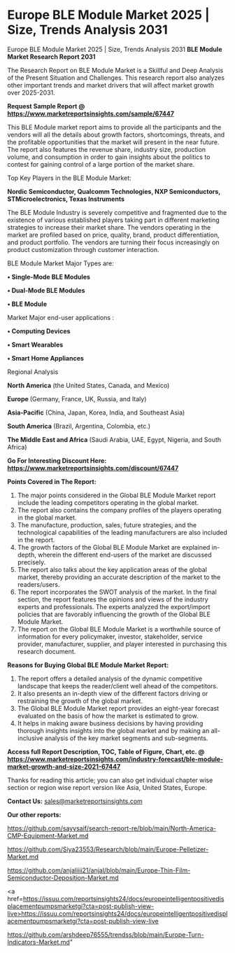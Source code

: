 # Europe BLE Module Market 2025 | Size, Trends Analysis 2031
Europe BLE Module Market 2025 | Size, Trends Analysis 2031
<strong>BLE Module Market Research Report 2031</strong>

The Research Report on BLE Module Market is a Skillful and Deep Analysis of the Present Situation and Challenges. This research report also analyzes other important trends and market drivers that will affect market growth over 2025-2031.

<strong>Request Sample Report @ <a href=https://www.marketreportsinsights.com/sample/67447>https://www.marketreportsinsights.com/sample/67447</a></strong>

This BLE Module market report aims to provide all the participants and the vendors will all the details about growth factors, shortcomings, threats, and the profitable opportunities that the market will present in the near future. The report also features the revenue share, industry size, production volume, and consumption in order to gain insights about the politics to contest for gaining control of a large portion of the market share.

Top Key Players in the BLE Module Market:

<strong>Nordic Semiconductor, Qualcomm Technologies, NXP Semiconductors, STMicroelectronics, Texas Instruments</strong>

The BLE Module Industry is severely competitive and fragmented due to the existence of various established players taking part in different marketing strategies to increase their market share. The vendors operating in the market are profiled based on price, quality, brand, product differentiation, and product portfolio. The vendors are turning their focus increasingly on product customization through customer interaction.

BLE Module Market Major Types are:

<strong>• Single-Mode BLE Modules

• Dual-Mode BLE Modules

• BLE Module</strong>

Market Major end-user applications :

<strong>• Computing Devices

• Smart Wearables

• Smart Home Appliances</strong>

Regional Analysis

</u><strong><b>North America</b></strong> (the United States, Canada, and Mexico)

<strong><b>Europe </b></strong>(Germany, France, UK, Russia, and Italy)

<strong><b>Asia-Pacific</b></strong> (China, Japan, Korea, India, and Southeast Asia)

<strong><b>South America</b></strong> (Brazil, Argentina, Colombia, etc.)

<strong><b>The Middle East and Africa</b></strong> (Saudi Arabia, UAE, Egypt, Nigeria, and South Africa)

<strong>Go For Interesting Discount Here: <a href=https://www.marketreportsinsights.com/discount/67447>https://www.marketreportsinsights.com/discount/67447</a></strong>

<strong>Points Covered in The Report:</strong>
<ol>
  <li>The major points considered in the Global BLE Module Market report include the leading competitors operating in the global market.</li>
  <li>The report also contains the company profiles of the players operating in the global market.</li>
  <li>The manufacture, production, sales, future strategies, and the technological capabilities of the leading manufacturers are also included in the report.</li>
  <li>The growth factors of the Global BLE Module Market are explained in-depth, wherein the different end-users of the market are discussed precisely.</li>
  <li>The report also talks about the key application areas of the global market, thereby providing an accurate description of the market to the readers/users.</li>
  <li>The report incorporates the SWOT analysis of the market. In the final section, the report features the opinions and views of the industry experts and professionals. The experts analyzed the export/import policies that are favorably influencing the growth of the Global BLE Module Market.</li>
  <li>The report on the Global BLE Module Market is a worthwhile source of information for every policymaker, investor, stakeholder, service provider, manufacturer, supplier, and player interested in purchasing this research document.</li>
</ol>
<strong>Reasons for Buying Global BLE Module Market Report:</strong>

<ol>
  <li>The report offers a detailed analysis of the dynamic competitive landscape that keeps the reader/client well ahead of the competitors.</li>
  <li>It also presents an in-depth view of the different factors driving or restraining the growth of the global market.</li>
  <li>The Global BLE Module Market report provides an eight-year forecast evaluated on the basis of how the market is estimated to grow.</li>
  <li>It helps in making aware business decisions by having providing thorough insights insights into the global market and by making an all-inclusive analysis of the key market segments and sub-segments.</li>
</ol>
<strong>Access full Report Description, TOC, Table of Figure, Chart, etc. @ <a href=https://www.marketreportsinsights.com/industry-forecast/ble-module-market-growth-and-size-2021-67447>https://www.marketreportsinsights.com/industry-forecast/ble-module-market-growth-and-size-2021-67447</a></strong>


Thanks for reading this article; you can also get individual chapter wise section or region wise report version like Asia, United States, Europe.

<strong>Contact Us:</strong>
sales@marketreportsinsights.com

<strong>Our other reports:</strong>

<a href=https://github.com/sayysaif/search-report-re/blob/main/North-America-CMP-Equipment-Market.md>https://github.com/sayysaif/search-report-re/blob/main/North-America-CMP-Equipment-Market.md</a>

<a href=https://github.com/Siya23553/Research/blob/main/Europe-Pelletizer-Market.md>https://github.com/Siya23553/Research/blob/main/Europe-Pelletizer-Market.md</a>

<a href=https://github.com/anjaliiii21/anjal/blob/main/Europe-Thin-Film-Semiconductor-Deposition-Market.md>https://github.com/anjaliiii21/anjal/blob/main/Europe-Thin-Film-Semiconductor-Deposition-Market.md</a>

<a href=https://issuu.com/reportsinsights24/docs/europeintelligentpositivedisplacementpumpsmarketgi?cta=post-publish-view-live>https://issuu.com/reportsinsights24/docs/europeintelligentpositivedisplacementpumpsmarketgi?cta=post-publish-view-live</a>

<a href=https://github.com/arshdeep76555/trendss/blob/main/Europe-Turn-Indicators-Market.md>https://github.com/arshdeep76555/trendss/blob/main/Europe-Turn-Indicators-Market.md</a>"
